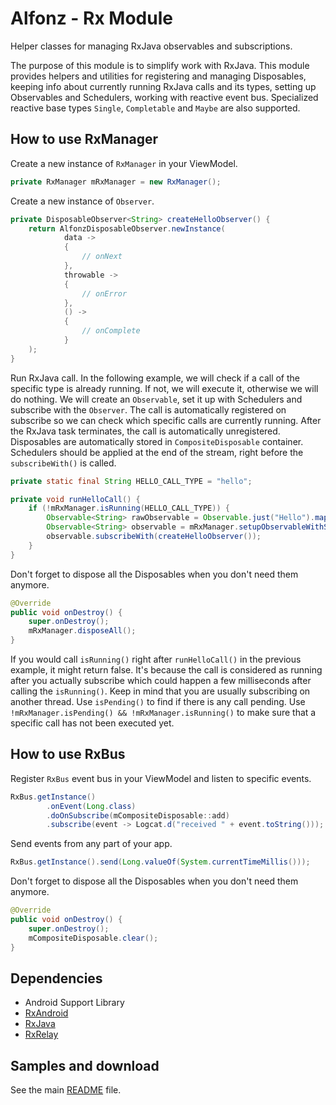 Alfonz - Rx Module
==================

Helper classes for managing RxJava observables and subscriptions.

The purpose of this module is to simplify work with RxJava. This module provides helpers and utilities for registering and managing Disposables, keeping info about currently running RxJava calls and its types, setting up Observables and Schedulers, working with reactive event bus. Specialized reactive base types `Single`, `Completable` and `Maybe` are also supported.


How to use RxManager
--------------------

Create a new instance of `RxManager` in your ViewModel.

```java
private RxManager mRxManager = new RxManager();
```

Create a new instance of `Observer`.

```java
private DisposableObserver<String> createHelloObserver() {
	return AlfonzDisposableObserver.newInstance(
			data ->
			{
				// onNext
			},
			throwable ->
			{
				// onError
			},
			() ->
			{
				// onComplete
			}
	);
}
```

Run RxJava call. In the following example, we will check if a call of the specific type is already running. If not, we will execute it, otherwise we will do nothing. We will create an `Observable`, set it up with Schedulers and subscribe with the `Observer`. The call is automatically registered on subscribe so we can check which specific calls are currently running. After the RxJava task terminates, the call is automatically unregistered. Disposables are automatically stored in `CompositeDisposable` container. Schedulers should be applied at the end of the stream, right before the `subscribeWith()` is called.

```java
private static final String HELLO_CALL_TYPE = "hello";

private void runHelloCall() {
	if (!mRxManager.isRunning(HELLO_CALL_TYPE)) {
		Observable<String> rawObservable = Observable.just("Hello").map(s -> s + " world!");
		Observable<String> observable = mRxManager.setupObservableWithSchedulers(rawObservable, HELLO_CALL_TYPE);
		observable.subscribeWith(createHelloObserver());
	}
}
```

Don't forget to dispose all the Disposables when you don't need them anymore.

```java
@Override
public void onDestroy() {
	super.onDestroy();
	mRxManager.disposeAll();
}
```

If you would call `isRunning()` right after `runHelloCall()` in the previous example, it might return false. It's because the call is considered as running after you actually subscribe which could happen a few milliseconds after calling the `isRunning()`. Keep in mind that you are usually subscribing on another thread. Use `isPending()` to find if there is any call pending. Use `!mRxManager.isPending() && !mRxManager.isRunning()` to make sure that a specific call has not been executed yet.


How to use RxBus
----------------

Register `RxBus` event bus in your ViewModel and listen to specific events.

```java
RxBus.getInstance()
		.onEvent(Long.class)
		.doOnSubscribe(mCompositeDisposable::add)
		.subscribe(event -> Logcat.d("received " + event.toString()));
```

Send events from any part of your app.

```java
RxBus.getInstance().send(Long.valueOf(System.currentTimeMillis()));
```

Don't forget to dispose all the Disposables when you don't need them anymore.

```java
@Override
public void onDestroy() {
	super.onDestroy();
	mCompositeDisposable.clear();
}
```


Dependencies
------------

* Android Support Library
* [RxAndroid](https://github.com/ReactiveX/RxAndroid)
* [RxJava](https://github.com/ReactiveX/RxJava)
* [RxRelay](https://github.com/JakeWharton/RxRelay)


Samples and download
--------------------

See the main [README](https://github.com/petrnohejl/Alfonz/) file.
